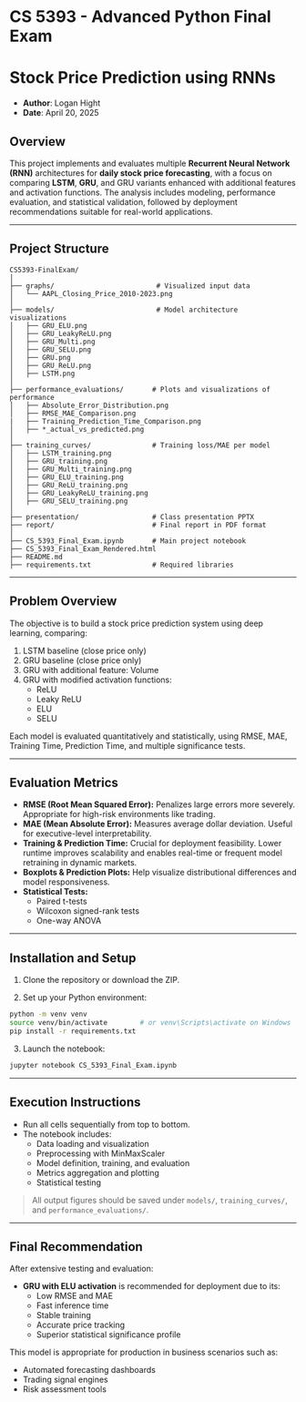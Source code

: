 
# **CS 5393 - Advanced Python Final Exam**

# **Stock Price Prediction using RNNs**

- **Author**: Logan Hight
- **Date**: April 20, 2025

## **Overview**

This project implements and evaluates multiple **Recurrent Neural Network (RNN)** architectures for **daily stock price forecasting**, with a focus on comparing **LSTM**, **GRU**, and GRU variants enhanced with additional features and activation functions. The analysis includes modeling, performance evaluation, and statistical validation, followed by deployment recommendations suitable for real-world applications.

---

## **Project Structure**

```
CS5393-FinalExam/
│
├── graphs/                         # Visualized input data
│   └── AAPL_Closing_Price_2010-2023.png
│
├── models/                         # Model architecture visualizations
│   ├── GRU_ELU.png
│   ├── GRU_LeakyReLU.png
│   ├── GRU_Multi.png
│   ├── GRU_SELU.png
│   ├── GRU.png
│   ├── GRU_ReLU.png
│   ├── LSTM.png
│
├── performance_evaluations/       # Plots and visualizations of performance
│   ├── Absolute_Error_Distribution.png
│   ├── RMSE_MAE_Comparison.png
|   ├── Training_Prediction_Time_Comparison.png
│   ├── *_actual_vs_predicted.png
│
├── training_curves/               # Training loss/MAE per model
│   ├── LSTM_training.png
│   ├── GRU_training.png
│   ├── GRU_Multi_training.png
│   ├── GRU_ELU_training.png
│   ├── GRU_ReLU_training.png
│   ├── GRU_LeakyReLU_training.png
│   ├── GRU_SELU_training.png
│
├── presentation/                  # Class presentation PPTX
├── report/                        # Final report in PDF format
│
├── CS_5393_Final_Exam.ipynb       # Main project notebook
├── CS_5393_Final_Exam_Rendered.html
├── README.md
├── requirements.txt               # Required libraries                      
```

---

## **Problem Overview**

The objective is to build a stock price prediction system using deep learning, comparing:

1. LSTM baseline (close price only)
2. GRU baseline (close price only)
3. GRU with additional feature: Volume
4. GRU with modified activation functions:
   - ReLU
   - Leaky ReLU
   - ELU
   - SELU

Each model is evaluated quantitatively and statistically, using RMSE, MAE, Training Time, Prediction Time, and multiple significance tests.

---

## **Evaluation Metrics**

- **RMSE (Root Mean Squared Error):** Penalizes large errors more severely. Appropriate for high-risk environments like trading.
- **MAE (Mean Absolute Error):** Measures average dollar deviation. Useful for executive-level interpretability.
- **Training & Prediction Time:** Crucial for deployment feasibility. Lower runtime improves scalability and enables real-time or frequent model retraining in dynamic markets.
- **Boxplots & Prediction Plots:** Help visualize distributional differences and model responsiveness.
- **Statistical Tests:**
  - Paired t-tests  
  - Wilcoxon signed-rank tests  
  - One-way ANOVA

---

## **Installation and Setup**

1. Clone the repository or download the ZIP.

2. Set up your Python environment:

```bash
python -m venv venv
source venv/bin/activate        # or venv\Scripts\activate on Windows
pip install -r requirements.txt
```

3. Launch the notebook:

```bash
jupyter notebook CS_5393_Final_Exam.ipynb
```

---

## **Execution Instructions**

- Run all cells sequentially from top to bottom.
- The notebook includes:
  - Data loading and visualization
  - Preprocessing with MinMaxScaler
  - Model definition, training, and evaluation
  - Metrics aggregation and plotting
  - Statistical testing

> All output figures should be saved under `models/`, `training_curves/`, and `performance_evaluations/`.

---

## **Final Recommendation**

After extensive testing and evaluation:

- **GRU with ELU activation** is recommended for deployment due to its:
  - Low RMSE and MAE
  - Fast inference time
  - Stable training
  - Accurate price tracking
  - Superior statistical significance profile

This model is appropriate for production in business scenarios such as:

- Automated forecasting dashboards
- Trading signal engines
- Risk assessment tools
